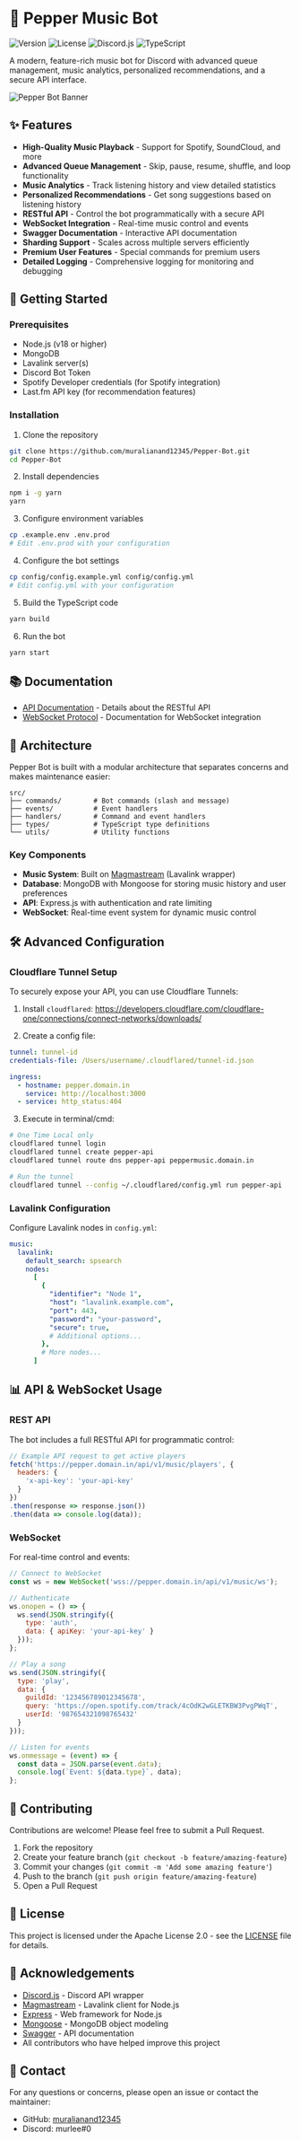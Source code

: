 # 🎵 Pepper Music Bot

![Version](https://img.shields.io/badge/version-4.9.0-blue)
![License](https://img.shields.io/badge/license-Apache%202.0-green)
![Discord.js](https://img.shields.io/badge/discord.js-v14-7289da)
![TypeScript](https://img.shields.io/badge/typescript-v5.2.2-blue)

A modern, feature-rich music bot for Discord with advanced queue management, music analytics, personalized recommendations, and a secure API interface.

![Pepper Bot Banner](https://images-ext-1.discordapp.net/external/2gT4PoVob9xz18PqYFy__v34bJDXlCjyx-L_anpKAUI/%3Furl%3Dhttps%253A%252F%252F1401372451-files.gitbook.io%252F%257E%252Ffiles%252Fv0%252Fb%252Fgitbook-x-prod.appspot.com%252Fo%252Fspaces%25252FbVBhQoZcw8F4L1D8Cxry%25252Fsocialpreview%25252FwrXaqBE6Ipo7kCICpatB%25252Fimage.png%253Falt%253Dmedia%2526token%253D5b7eb3aa-a107-4d1f-9c71-bb9a0ad87cad%26width%3D1200%26height%3D630%26sign%3Dbce4f03f%26sv%3D2/https/docs-pepper.mrbotz.com/~gitbook/image?format=webp&width=1232&height=806)

## ✨ Features

- **High-Quality Music Playback** - Support for Spotify, SoundCloud, and more
- **Advanced Queue Management** - Skip, pause, resume, shuffle, and loop functionality
- **Music Analytics** - Track listening history and view detailed statistics
- **Personalized Recommendations** - Get song suggestions based on listening history
- **RESTful API** - Control the bot programmatically with a secure API
- **WebSocket Integration** - Real-time music control and events
- **Swagger Documentation** - Interactive API documentation
- **Sharding Support** - Scales across multiple servers efficiently
- **Premium User Features** - Special commands for premium users
- **Detailed Logging** - Comprehensive logging for monitoring and debugging

## 🚀 Getting Started

### Prerequisites

- Node.js (v18 or higher)
- MongoDB
- Lavalink server(s)
- Discord Bot Token
- Spotify Developer credentials (for Spotify integration)
- Last.fm API key (for recommendation features)

### Installation

1. Clone the repository
```bash
git clone https://github.com/muralianand12345/Pepper-Bot.git
cd Pepper-Bot
```

2. Install dependencies
```bash
npm i -g yarn
yarn
```

3. Configure environment variables
```bash
cp .example.env .env.prod
# Edit .env.prod with your configuration
```

4. Configure the bot settings
```bash
cp config/config.example.yml config/config.yml
# Edit config.yml with your configuration
```

5. Build the TypeScript code
```bash
yarn build
```

6. Run the bot
```bash
yarn start
```

## 📚 Documentation

- [API Documentation](./src/events/client/api/README.md) - Details about the RESTful API
- [WebSocket Protocol](./static/README.md) - Documentation for WebSocket integration

## 🧩 Architecture

Pepper Bot is built with a modular architecture that separates concerns and makes maintenance easier:

```
src/
├── commands/        # Bot commands (slash and message)
├── events/          # Event handlers
├── handlers/        # Command and event handlers
├── types/           # TypeScript type definitions
└── utils/           # Utility functions
```

### Key Components

- **Music System**: Built on [Magmastream](https://github.com/Magmastream-NPM/magmastream) (Lavalink wrapper)
- **Database**: MongoDB with Mongoose for storing music history and user preferences
- **API**: Express.js with authentication and rate limiting
- **WebSocket**: Real-time event system for dynamic music control

## 🛠️ Advanced Configuration

### Cloudflare Tunnel Setup

To securely expose your API, you can use Cloudflare Tunnels:

1. Install `cloudflared`: https://developers.cloudflare.com/cloudflare-one/connections/connect-networks/downloads/

2. Create a config file:
```yml
tunnel: tunnel-id
credentials-file: /Users/username/.cloudflared/tunnel-id.json

ingress:
  - hostname: pepper.domain.in
    service: http://localhost:3000
  - service: http_status:404
```

3. Execute in terminal/cmd:
```bash
# One Time Local only
cloudflared tunnel login
cloudflared tunnel create pepper-api
cloudflared tunnel route dns pepper-api peppermusic.domain.in

# Run the tunnel
cloudflared tunnel --config ~/.cloudflared/config.yml run pepper-api
```

### Lavalink Configuration

Configure Lavalink nodes in `config.yml`:

```yml
music:
  lavalink:
    default_search: spsearch
    nodes:
      [
        {
          "identifier": "Node 1",
          "host": "lavalink.example.com",
          "port": 443,
          "password": "your-password",
          "secure": true,
          # Additional options...
        },
        # More nodes...
      ]
```

## 📊 API & WebSocket Usage

### REST API

The bot includes a full RESTful API for programmatic control:

```javascript
// Example API request to get active players
fetch('https://pepper.domain.in/api/v1/music/players', {
  headers: {
    'x-api-key': 'your-api-key'
  }
})
.then(response => response.json())
.then(data => console.log(data));
```

### WebSocket

For real-time control and events:

```javascript
// Connect to WebSocket
const ws = new WebSocket('wss://pepper.domain.in/api/v1/music/ws');

// Authenticate
ws.onopen = () => {
  ws.send(JSON.stringify({
    type: 'auth',
    data: { apiKey: 'your-api-key' }
  }));
};

// Play a song
ws.send(JSON.stringify({
  type: 'play',
  data: {
    guildId: '123456789012345678',
    query: 'https://open.spotify.com/track/4cOdK2wGLETKBW3PvgPWqT',
    userId: '987654321098765432'
  }
}));

// Listen for events
ws.onmessage = (event) => {
  const data = JSON.parse(event.data);
  console.log(`Event: ${data.type}`, data);
};
```

## 🤝 Contributing

Contributions are welcome! Please feel free to submit a Pull Request.

1. Fork the repository
2. Create your feature branch (`git checkout -b feature/amazing-feature`)
3. Commit your changes (`git commit -m 'Add some amazing feature'`)
4. Push to the branch (`git push origin feature/amazing-feature`)
5. Open a Pull Request

## 📄 License

This project is licensed under the Apache License 2.0 - see the [LICENSE](./LICENSE) file for details.

## 🙏 Acknowledgements

- [Discord.js](https://discord.js.org/) - Discord API wrapper
- [Magmastream](https://github.com/Magmastream-NPM/magmastream) - Lavalink client for Node.js
- [Express](https://expressjs.com/) - Web framework for Node.js
- [Mongoose](https://mongoosejs.com/) - MongoDB object modeling
- [Swagger](https://swagger.io/) - API documentation
- All contributors who have helped improve this project

## 📧 Contact

For any questions or concerns, please open an issue or contact the maintainer:

- GitHub: [muralianand12345](https://github.com/muralianand12345)
- Discord: murlee#0